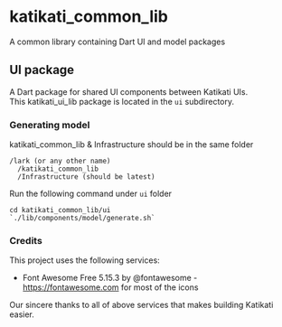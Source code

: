 # katikati_common_lib
A common library containing Dart UI and model packages

## UI package
A Dart package for shared UI components between Katikati UIs.  
This katikati_ui_lib package is located in the `ui` subdirectory.

### Generating model
katikati_common_lib & Infrastructure should be in the same folder
```
/lark (or any other name)
  /katikati_common_lib
  /Infrastructure (should be latest)
```

Run the following command under `ui` folder
```
cd katikati_common_lib/ui
`./lib/components/model/generate.sh`
```

### Credits
This project uses the following services:
  - Font Awesome Free 5.15.3 by @fontawesome - https://fontawesome.com for most of the icons

Our sincere thanks to all of above services that makes building Katikati easier.
